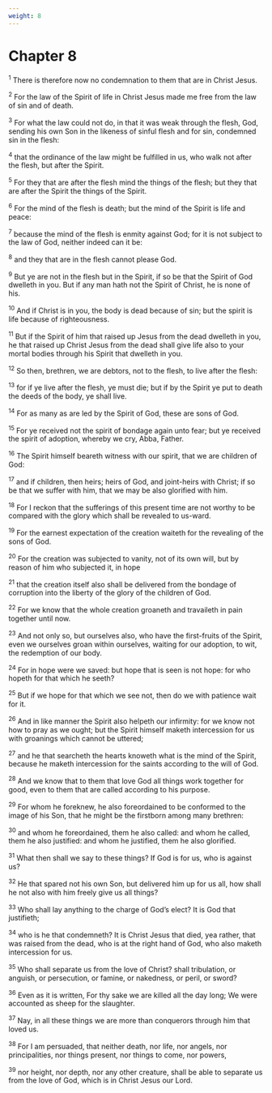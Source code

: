 ```yaml
---
weight: 8
---
```


# Chapter 8

<sup>1</sup> There is therefore now no condemnation to them that are in Christ Jesus. 

<sup>2</sup> For the law of the Spirit of life in Christ Jesus made me free from the law of sin and of death. 

<sup>3</sup> For what the law could not do, in that it was weak through the flesh, God, sending his own Son in the likeness of sinful flesh and for sin, condemned sin in the flesh: 

<sup>4</sup> that the ordinance of the law might be fulfilled in us, who walk not after the flesh, but after the Spirit. 

<sup>5</sup> For they that are after the flesh mind the things of the flesh; but they that are after the Spirit the things of the Spirit. 

<sup>6</sup> For the mind of the flesh is death; but the mind of the Spirit is life and peace: 

<sup>7</sup> because the mind of the flesh is enmity against God; for it is not subject to the law of God, neither indeed can it be: 

<sup>8</sup> and they that are in the flesh cannot please God. 

<sup>9</sup> But ye are not in the flesh but in the Spirit, if so be that the Spirit of God dwelleth in you. But if any man hath not the Spirit of Christ, he is none of his. 

<sup>10</sup> And if Christ is in you, the body is dead because of sin; but the spirit is life because of righteousness. 

<sup>11</sup> But if the Spirit of him that raised up Jesus from the dead dwelleth in you, he that raised up Christ Jesus from the dead shall give life also to your mortal bodies through his Spirit that dwelleth in you. 

<sup>12</sup> So then, brethren, we are debtors, not to the flesh, to live after the flesh: 

<sup>13</sup> for if ye live after the flesh, ye must die; but if by the Spirit ye put to death the deeds of the body, ye shall live. 

<sup>14</sup> For as many as are led by the Spirit of God, these are sons of God. 

<sup>15</sup> For ye received not the spirit of bondage again unto fear; but ye received the spirit of adoption, whereby we cry, Abba, Father. 

<sup>16</sup> The Spirit himself beareth witness with our spirit, that we are children of God: 

<sup>17</sup> and if children, then heirs; heirs of God, and joint-heirs with Christ; if so be that we suffer with him, that we may be also glorified with him. 

<sup>18</sup> For I reckon that the sufferings of this present time are not worthy to be compared with the glory which shall be revealed to us-ward. 

<sup>19</sup> For the earnest expectation of the creation waiteth for the revealing of the sons of God. 

<sup>20</sup> For the creation was subjected to vanity, not of its own will, but by reason of him who subjected it, in hope 

<sup>21</sup> that the creation itself also shall be delivered from the bondage of corruption into the liberty of the glory of the children of God. 

<sup>22</sup> For we know that the whole creation groaneth and travaileth in pain together until now. 

<sup>23</sup> And not only so, but ourselves also, who have the first-fruits of the Spirit, even we ourselves groan within ourselves, waiting for our adoption, to wit, the redemption of our body. 

<sup>24</sup> For in hope were we saved: but hope that is seen is not hope: for who hopeth for that which he seeth? 

<sup>25</sup> But if we hope for that which we see not, then do we with patience wait for it. 

<sup>26</sup> And in like manner the Spirit also helpeth our infirmity: for we know not how to pray as we ought; but the Spirit himself maketh intercession for us with groanings which cannot be uttered; 

<sup>27</sup> and he that searcheth the hearts knoweth what is the mind of the Spirit, because he maketh intercession for the saints according to the will of God. 

<sup>28</sup> And we know that to them that love God all things work together for good, even to them that are called according to his purpose. 

<sup>29</sup> For whom he foreknew, he also foreordained to be conformed to the image of his Son, that he might be the firstborn among many brethren: 

<sup>30</sup> and whom he foreordained, them he also called: and whom he called, them he also justified: and whom he justified, them he also glorified. 

<sup>31</sup> What then shall we say to these things? If God is for us, who is against us? 

<sup>32</sup> He that spared not his own Son, but delivered him up for us all, how shall he not also with him freely give us all things? 

<sup>33</sup> Who shall lay anything to the charge of God’s elect? It is God that justifieth; 

<sup>34</sup> who is he that condemneth? It is Christ Jesus that died, yea rather, that was raised from the dead, who is at the right hand of God, who also maketh intercession for us. 

<sup>35</sup> Who shall separate us from the love of Christ? shall tribulation, or anguish, or persecution, or famine, or nakedness, or peril, or sword? 

<sup>36</sup> Even as it is written, For thy sake we are killed all the day long; We were accounted as sheep for the slaughter. 

<sup>37</sup> Nay, in all these things we are more than conquerors through him that loved us. 

<sup>38</sup> For I am persuaded, that neither death, nor life, nor angels, nor principalities, nor things present, nor things to come, nor powers, 

<sup>39</sup> nor height, nor depth, nor any other creature, shall be able to separate us from the love of God, which is in Christ Jesus our Lord. 


